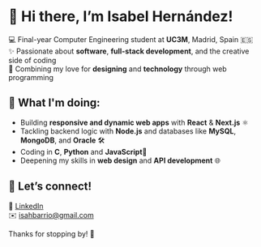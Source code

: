 # 👋 Hi there, I’m Isabel Hernández!
💻 Final-year Computer Engineering student at **UC3M**, Madrid, Spain 🇪🇸  
✨ Passionate about **software**, **full-stack development**, and the creative side of coding  
🎨 Combining my love for **designing** and **technology** through web programming  

## 🚀 What I'm doing:  
- Building **responsive and dynamic web apps** with **React** & **Next.js** ⚛️  
- Tackling backend logic with **Node.js** and databases like **MySQL**, **MongoDB**, and **Oracle** 🛠️  
- Coding in **C**, **Python** and **JavaScript**🐍  
- Deepening my skills in **web design** and **API development** 🌐  

## 📌 Let’s connect!  
💼 [LinkedIn](https://linkedin.com/in/isabel-hernández-barrio-408a38326)  
✉️ isahbarrio@gmail.com  

Thanks for stopping by! 🚀
